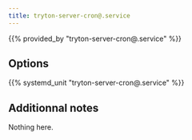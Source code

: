 ```yaml
---
title: tryton-server-cron@.service
---
```


{{% provided_by "tryton-server-cron@.service" %}}

## Options

{{% systemd_unit "tryton-server-cron@.service" %}}

## Additionnal notes

Nothing here.